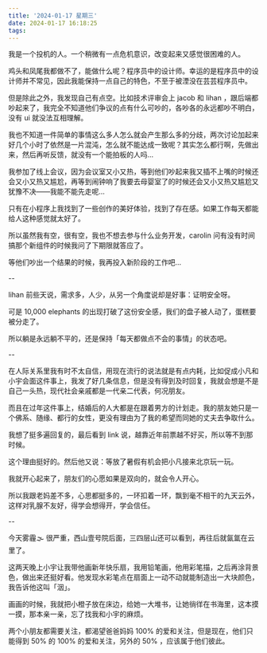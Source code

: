 ```yaml
---
title: '2024-01-17 星期三'
date: 2024-01-17 16:18:25
tags:
---
```


我是一个投机的人。一个稍微有一点危机意识，改变起来又感觉很困难的人。

鸡头和凤尾我都做不了，能做什么呢？程序员中的设计师。幸运的是程序员中的设计师并不常见，因此我能保持一点自己的特色，不至于被湮没在芸芸程序员中。

但是除此之外，我发现自己有点空。比如技术评审会上 jacob 和 lihan ，跟后端都吵起来了，我完全不知道他们争议的点有什么可吵的，各吵各的永远都吵不明白，没有 ui 就没法互相理解。

我也不知道一件简单的事情这么多人怎么就会产生那么多的分歧，两次讨论加起来好几个小时了依然是一片混沌，怎么就不能达成一致呢？其实怎么都行啊，先做出来，然后再听反馈，就没有一个能拍板的人吗...

我参加了线上会议，因为会议室又小又热，等到他们吵起来我又插不上嘴的时候还会又小又热又尴尬，再等到闹钟响了我要去母婴室了的时候还会又小又热又尴尬又犹豫不决——我能不能先走呢...

只有在小程序上我找到了一些创作的美好体验，找到了存在感。如果工作每天都能给人这种感觉就太好了。

所以虽然我有空，很有空，我也不想去参与什么业务开发，carolin 问有没有时间搞那个新组件的时候我问了下期限就答应了。

等他们吵出一个结果的时候，我再投入新阶段的工作吧...

--

lihan 前些天说，需求多，人少，从另一个角度说却是好事：证明安全呀。

可是 10,000 elephants 的出现打破了这份安全感，我们的盘子被人动了，蛋糕要被分走了。

所以躺是永远躺不平的，还是保持「每天都做点不会的事情」的状态吧。

--

在人际关系里我有时不太自信，用现在流行的说法就是有点内耗，比如促成小凡和小宇会面这件事上，我发了好几条信息，但是没有得到及时回复，我就会想是不是自己一头热，现代社会亲戚都是一代亲二代表，何况朋友。

而且在过年这件事上，结婚后的人大都是在跟着男方的计划走。我的朋友她只是一个佛系、随缘、都行的女性，更没有理由为了我的希望而同她的丈夫去争取什么。

我想了挺多遍回复的，最后看到 link 说，越靠近年前票越不好买，所以等不到那时候。

这个理由挺好的。然后他又说：等放了暑假有机会把小凡接来北京玩一玩。

我就开心起来了，朋友们的心愿如果是双向的，就会令人开心。

所以我跟老妈差不多，心思都挺多的，一环扣着一环，飘到毫不相干的九天云外，这样对乳腺不友好，得学会想得开，学会信任。

--

今天雾霾🌫️ 很严重，西山壹号院后面，三四层山还可以看到，再往后就氤氲在云里了。

这两天晚上小宇让我带他画新年快乐扇，我用铅笔画，他用彩笔描，之后再涂背景色，做出来还挺好看。他发现水彩笔点在扇面上一动不动就能制造出一大块颜色，我告诉他这叫「洇」。

画画的时候，我就把小橙子放在床边，给她一大堆书，让她徜徉在书海里，这本摸一摸，那本亲一亲，忘了找我和小宇的麻烦。

两个小朋友都需要关注，都渴望爸爸妈妈 100% 的爱和关注，但是现在，他们只能得到 50% 的 100% 的爱和关注，另外的 50% ，应该属于他们彼此。






